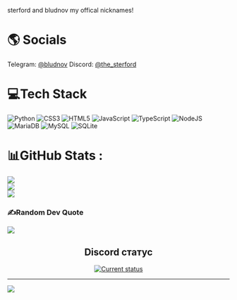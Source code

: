 sterford and bludnov my offical nicknames!

# 🌎 Socials

Telegram: [@bludnov](https://t.me/bludnov)
Discord: [@the_sterford](https://discord.com/users/1045972918275944458)

# 💻Tech Stack
![Python](https://img.shields.io/badge/python-3670A0?style=for-the-badge&logo=python&logoColor=ffdd54) ![CSS3](https://img.shields.io/badge/css3-%231572B6.svg?style=for-the-badge&logo=css3&logoColor=white) ![HTML5](https://img.shields.io/badge/html5-%23E34F26.svg?style=for-the-badge&logo=html5&logoColor=white) ![JavaScript](https://img.shields.io/badge/javascript-%23323330.svg?style=for-the-badge&logo=javascript&logoColor=%23F7DF1E) ![TypeScript](https://img.shields.io/badge/typescript-%23007ACC.svg?style=for-the-badge&logo=typescript&logoColor=white) ![NodeJS](https://img.shields.io/badge/node.js-6DA55F?style=for-the-badge&logo=node.js&logoColor=white) ![MariaDB](https://img.shields.io/badge/MariaDB-003545?style=for-the-badge&logo=mariadb&logoColor=white) ![MySQL](https://img.shields.io/badge/mysql-%2300f.svg?style=for-the-badge&logo=mysql&logoColor=white) ![SQLite](https://img.shields.io/badge/sqlite-%2307405e.svg?style=for-the-badge&logo=sqlite&logoColor=white) 
# 📊GitHub Stats :
![](https://github-readme-stats.vercel.app/api?username=sterford&theme=dark&hide_border=true&include_all_commits=false&count_private=false)<br/>
![](https://github-readme-streak-stats.herokuapp.com/?user=sterford&theme=dark&hide_border=true)<br/>
![](https://github-readme-stats.vercel.app/api/top-langs/?username=sterford&theme=dark&hide_border=true&include_all_commits=false&count_private=false&layout=compact)

### ✍️Random Dev Quote
![](https://quotes-github-readme.vercel.app/api?type=horizontal&theme=dark)

<h2 align="center">Discord статус</h2>
<p align="center">
  <a href="https://discord.com/users/1045972918275944458" target="_blank">
    <img src="https://lanyard.cnrad.dev/api/1045972918275944458" alt="Current status" />
  </a>
</p>

---
[![](https://visitcount.itsvg.in/api?id=sterford&icon=0&color=12)](https://visitcount.itsvg.in)
